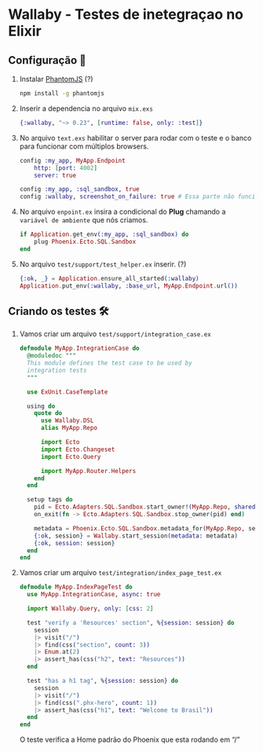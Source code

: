# Wallaby - Testes de inetegraçao no Elixir 

## Configuração 📝

1. Instalar [PhantomJS](https://phantomjs.org/) (?)
    
    ```bash
    npm install -g phantomjs
    ```
    
2. Inserir a dependencia no arquivo `mix.exs`
    
    ```elixir
    {:wallaby, "~> 0.23", [runtime: false, only: :test]}
    ```
    
3. No arquivo `text.exs` habilitar o server para rodar com o teste e o banco para funcionar com múltiplos browsers.
    
    ```elixir
    config :my_app, MyApp.Endpoint
    	http: [port: 4002]
    	server: true
    
    config :my_app, :sql_sandbox, true
    config :wallaby, screenshot_on_failure: true # Essa parte não funcionou pra mim
    ```
    
4. No arquivo `enpoint.ex` insira a condicional do **Plug** chamando a `variável de ambiente` que nós criamos.
    
    ```elixir
    if Application.get_env(:my_app, :sql_sandbox) do
    	plug Phoenix.Ecto.SQL.Sandbox
    end
    ```
    
5. No arquivo `test/support/test_helper.ex` inserir. (?)
    
    ```elixir
    {:ok, _} = Application.ensure_all_started(:wallaby)
    Application.put_env(:wallaby, :base_url, MyApp.Endpoint.url())
    ```
    

## Criando os testes 🛠️

1. Vamos criar um arquivo `test/support/integration_case.ex`
    
    ```elixir
    defmodule MyApp.IntegrationCase do
      @moduledoc """
      This module defines the test case to be used by
      integration tests
      """
    
      use ExUnit.CaseTemplate
    
      using do
        quote do
          use Wallaby.DSL
          alias MyApp.Repo
    
          import Ecto
          import Ecto.Changeset
          import Ecto.Query
    
          import MyApp.Router.Helpers
        end
      end
    
      setup tags do
        pid = Ecto.Adapters.SQL.Sandbox.start_owner!(MyApp.Repo, shared: not tags[:async])
        on_exit(fn -> Ecto.Adapters.SQL.Sandbox.stop_owner(pid) end)
    
        metadata = Phoenix.Ecto.SQL.Sandbox.metadata_for(MyApp.Repo, self())
        {:ok, session} = Wallaby.start_session(metadata: metadata)
        {:ok, session: session}
      end
    end
    ```
    
2. Vamos criar um arquivo `test/integration/index_page_test.ex`
    
    ```elixir
    defmodule MyApp.IndexPageTest do
      use MyApp.IntegrationCase, async: true
    
      import Wallaby.Query, only: [css: 2]
    
      test "verify a 'Resources' section", %{session: session} do
        session
        |> visit("/")
        |> find(css("section", count: 3))
        |> Enum.at(2)
        |> assert_has(css("h2", text: "Resources"))
      end
    
      test "has a h1 tag", %{session: session} do
        session
        |> visit("/")
        |> find(css(".phx-hero", count: 1))
        |> assert_has(css("h1", text: "Welcome to Brasil"))
      end
    end
    ```
    
    O teste verifica a Home padrão do Phoenix que esta rodando em “/”